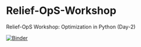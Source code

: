 # Relief-OpS-Workshop
Relief-OpS Workshop: Optimization in Python (Day-2)

[![Binder](https://mybinder.org/badge_logo.svg)](https://mybinder.org/v2/gh/audihakim/Relief-OpS-Workshop/HEAD)
